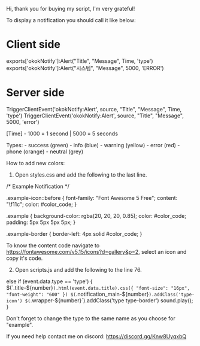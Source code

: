 Hi, thank you for buying my script, I'm very grateful!

To display a notification you should call it like below:

# Client side

exports['okokNotify']:Alert("Title", "Message", Time, 'type')
exports['okokNotify']:Alert("시스템", "Message", 5000, 'ERROR')

# Server side

TriggerClientEvent('okokNotify:Alert', source, "Title", "Message", Time, 'type')
TriggerClientEvent('okokNotify:Alert', source, "Title", "Message", 5000, 'error')


[Time] - 1000 = 1 second | 5000 = 5 seconds

Types: 
	- success (green)
	- info (blue)
	- warning (yellow)
	- error (red)
	- phone (orange)
	- neutral (grey)

How to add new colors:

1. Open styles.css and add the following to the last line.

/* Example Notification */

.example-icon::before {
    font-family: "Font Awesome 5 Free";
    content: "\f11c";
    color: #color_code;
}

.example {
    background-color: rgba(20, 20, 20, 0.85);
    color: #color_code;
    padding: 5px 5px 5px 5px;
}

.example-border {
    border-left: 4px solid #color_code;
}

To know the content code navigate to https://fontawesome.com/v5.15/icons?d=gallery&p=2, select an icon and copy it's code.

2. Open scripts.js and add the following to the line 76.

else if (event.data.type == 'type') {
    $(`.title-${number}`).html(event.data.title).css({
        "font-size": "16px",
        "font-weight": "600"
    })
    $(`.notification_main-${number}`).addClass('type-icon')
    $(`.wrapper-${number}`).addClass('type type-border')
    sound.play();
}

Don't forget to change the type to the same name as you choose for "example".

If you need help contact me on discord: https://discord.gg/Knw8UyqxbQ